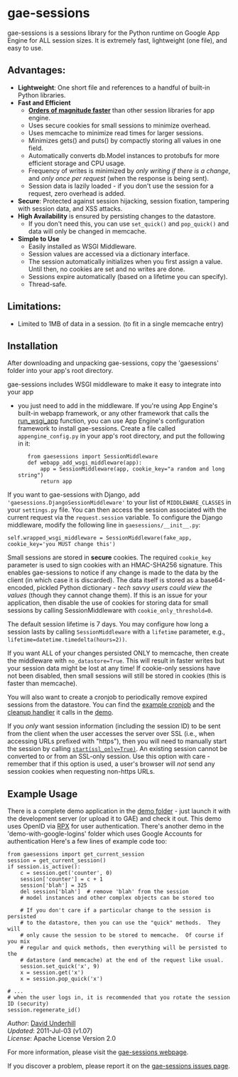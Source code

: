 gae-sessions
=

gae-sessions is a sessions library for the Python runtime on Google App Engine
for ALL session sizes.  It is extremely fast, lightweight (one file), and easy
to use.

Advantages:
-
 * __Lightweight__: One short file and references to a handful of built-in Python libraries.
 * __Fast and Efficient__
     - [__Orders of magnitude
       faster__](http://wiki.github.com/dound/gae-sessions/comparison-with-alternative-libraries)
       than other session libraries for app engine.
     - Uses secure cookies for small sessions to minimize overhead.
     - Uses memcache to minimize read times for larger sessions.
     - Minimizes gets() and puts() by compactly storing all values in one field.
     - Automatically converts db.Model instances to protobufs for more
       efficient storage and CPU usage.
     - Frequency of writes is minimized by *only writing if there is a change*,
       and *only once per request* (when the response is being sent).
     - Session data is lazily loaded - if you don't use the session for a
       request, zero overhead is added.
 * __Secure__: Protected against session hijacking, session fixation, tampering
   with session data, and XSS attacks.
 * __High Availability__ is ensured by persisting changes to the datastore.
     - If you don't need this, you can use <code>set\_quick()</code> and
       <code>pop\_quick()</code> and data will only be changed in memcache.
 * __Simple to Use__
     - Easily installed as WSGI Middleware.
     - Session values are accessed via a dictionary interface.
     - The session automatically initializes when you first assign a value.
       Until then, no cookies are set and no writes are done.
     - Sessions expire automatically (based on a lifetime you can specify).
     - Thread-safe.


Limitations:
-
  * Limited to 1MB of data in a session.  (to fit in a single memcache entry)


Installation
-

After downloading and unpacking gae-sessions, copy the 'gaesessions' folder into
your app's root directory.

gae-sessions includes WSGI middleware to make it easy to integrate into your app
- you just need to add in the middleware.  If you're using App Engine's built-in
webapp framework, or any other framework that calls the
[run_wsgi_app](http://code.google.com/appengine/docs/python/tools/webapp/utilmodule.html)
function, you can use App Engine's configuration framework to install
gae-sessions.  Create a file called `appengine_config.py` in your app's root
directory, and put the following in it:

         from gaesessions import SessionMiddleware
         def webapp_add_wsgi_middleware(app):
             app = SessionMiddleware(app, cookie_key="a random and long string")
             return app

If you want to gae-sessions with Django, add
<code>'gaesessions.DjangoSessionMiddleware'</code> to your list of
<code>MIDDLEWARE_CLASSES</code> in your `settings.py` file.  You can then access
the session associated with the current request via the `request.session`
variable.  To configure the Django middleware, modify the following line in
`gaesessions/__init__.py`:

    self.wrapped_wsgi_middleware = SessionMiddleware(fake_app, cookie_key='you MUST change this')

Small sessions are stored in __secure__ cookies.  The required `cookie_key`
parameter is used to sign cookies with an HMAC-SHA256 signature.  This enables
gae-sessions to notice if any change is made to the data by the client (in which
case it is discarded).  The data itself is stored as a base64-encoded, pickled
Python dictionary - *tech savvy users could view the values* (though they cannot
change them).  If this is an issue for your application, then disable the use of
cookies for storing data for small sessions by calling SessionMiddleware with
`cookie_only_threshold=0`.

The default session lifetime is 7 days.  You may configure how long a session
lasts by calling `SessionMiddleware` with a `lifetime` parameter, e.g.,
`lifetime=datetime.timedelta(hours=2))`.

If you want ALL of your changes persisted ONLY to memcache, then create the
middleware with `no_datastore=True`.  This will result in faster writes but your
session data might be lost at any time!  If cookie-only sessions have not been
disabled, then small sessions will still be stored in cookies (this is faster
than memcache).

You will also want to create a cronjob to periodically remove expired sessions
from the datastore.  You can find the [example
cronjob](http://github.com/dound/gae-sessions/tree/master/demo/cron.yaml) and
the [cleanup handler](http://github.com/dound/gae-sessions/tree/master/demo/cleanup_sessions.py)
it calls in the [demo](http://github.com/dound/gae-sessions/tree/master/demo/).

If you *only* want session information (including the session ID) to be sent
from the client when the user accesses the server over SSL (i.e., when accessing
URLs prefixed with "https"), then you will need to manually start the session by
calling [`start(ssl_only=True)`](http://dound.com/myprojects/gae-sessions/docs/html/docindex.html#gaesessions.Session.start).
An existing session cannot be converted to or from an SSL-only session.  Use
this option with care - remember that if this option is used, a user's browser
will *not* send any session cookies when requesting non-https URLs.


Example Usage
-

There is a complete demo application in the [demo
folder](http://github.com/dound/gae-sessions/tree/master/demo/) - just launch it with
the development server (or upload it to GAE) and check it out.  This demo uses
OpenID via [RPX](http://www.rpxnow.com) for user authentication.  There's
another demo in the 'demo-with-google-logins' folder which uses Google Accounts
for authentication Here's a few lines of example code too:

    from gaesessions import get_current_session
    session = get_current_session()
    if session.is_active():
        c = session.get('counter', 0)
        session['counter'] = c + 1
        session['blah'] = 325
        del session['blah']  # remove 'blah' from the session
        # model instances and other complex objects can be stored too

        # If you don't care if a particular change to the session is persisted
        # to the datastore, then you can use the "quick" methods.  They will
        # only cause the session to be stored to memcache.  Of course if you mix
        # regular and quick methods, then everything will be persisted to the
        # datastore (and memcache) at the end of the request like usual.
        session.set_quick('x', 9)
        x = session.get('x')
        x = session.pop_quick('x')

    # ...
    # when the user logs in, it is recommended that you rotate the session ID (security)
    session.regenerate_id()


_Author_: [David Underhill](http://www.dound.com)  
_Updated_: 2011-Jul-03 (v1.07)  
_License_: Apache License Version 2.0

For more information, please visit the [gae-sessions webpage](http://wiki.github.com/dound/gae-sessions/).

If you discover a problem, please report it on the
[gae-sessions issues page](http://github.com/dound/gae-sessions/issues).
